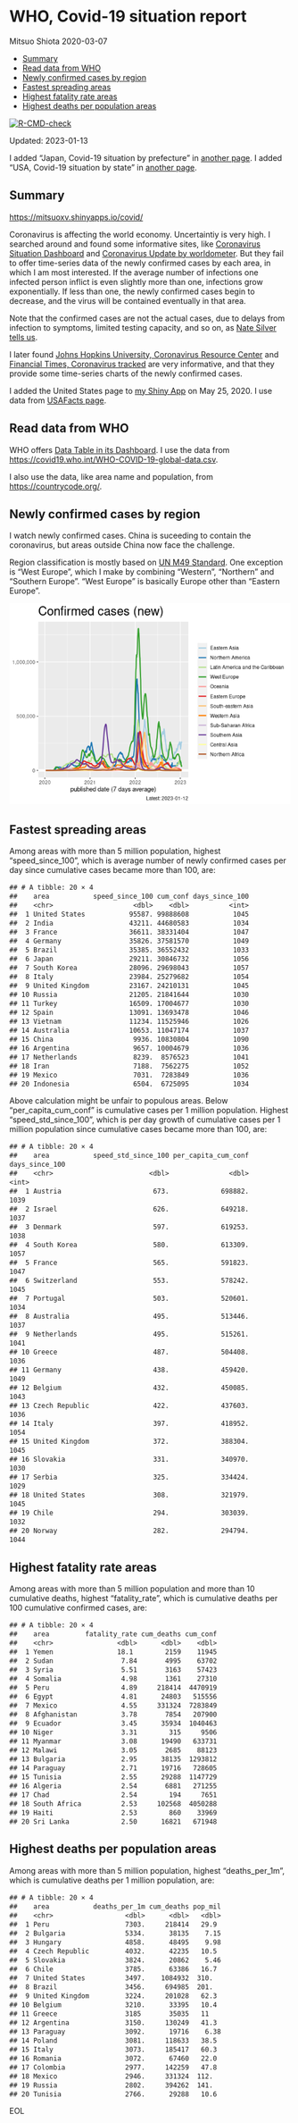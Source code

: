 WHO, Covid-19 situation report
================
Mitsuo Shiota
2020-03-07

- <a href="#summary" id="toc-summary">Summary</a>
- <a href="#read-data-from-who" id="toc-read-data-from-who">Read data from
  WHO</a>
- <a href="#newly-confirmed-cases-by-region"
  id="toc-newly-confirmed-cases-by-region">Newly confirmed cases by
  region</a>
- <a href="#fastest-spreading-areas"
  id="toc-fastest-spreading-areas">Fastest spreading areas</a>
- <a href="#highest-fatality-rate-areas"
  id="toc-highest-fatality-rate-areas">Highest fatality rate areas</a>
- <a href="#highest-deaths-per-population-areas"
  id="toc-highest-deaths-per-population-areas">Highest deaths per
  population areas</a>

<!-- badges: start -->

[![R-CMD-check](https://github.com/mitsuoxv/covid/actions/workflows/R-CMD-check.yaml/badge.svg)](https://github.com/mitsuoxv/covid/actions/workflows/R-CMD-check.yaml)
<!-- badges: end -->

Updated: 2023-01-13

I added “Japan, Covid-19 situation by prefecture” in [another
page](Japan.md). I added “USA, Covid-19 situation by state” in [another
page](USA.md).

## Summary

<https://mitsuoxv.shinyapps.io/covid/>

Coronavirus is affecting the world economy. Uncertaintiy is very high. I
searched around and found some informative sites, like [Coronavirus
Situation
Dashboard](https://who.maps.arcgis.com/apps/opsdashboard/index.html#/c88e37cfc43b4ed3baf977d77e4a0667)
and [Coronavirus Update by
worldometer](https://www.worldometers.info/coronavirus/). But they fail
to offer time-series data of the newly confirmed cases by each area, in
which I am most interested. If the average number of infections one
infected person inflict is even slightly more than one, infections grow
exponentially. If less than one, the newly confirmed cases begin to
decrease, and the virus will be contained eventually in that area.

Note that the confirmed cases are not the actual cases, due to delays
from infection to symptoms, limited testing capacity, and so on, as
[Nate Silver tells
us](https://fivethirtyeight.com/features/coronavirus-case-counts-are-meaningless/).

I later found [Johns Hopkins University, Coronavirus Resource
Center](https://coronavirus.jhu.edu/) and [Financial Times, Coronavirus
tracked](https://www.ft.com/content/a26fbf7e-48f8-11ea-aeb3-955839e06441)
are very informative, and that they provide some time-series charts of
the newly confirmed cases.

I added the United States page to [my Shiny
App](https://mitsuoxv.shinyapps.io/covid/) on May 25, 2020. I use data
from [USAFacts
page](https://usafacts.org/visualizations/coronavirus-covid-19-spread-map/).

## Read data from WHO

WHO offers [Data Table in its Dashboard](https://covid19.who.int/table).
I use the data from
<https://covid19.who.int/WHO-COVID-19-global-data.csv>.

I also use the data, like area name and population, from
<https://countrycode.org/>.

## Newly confirmed cases by region

I watch newly confirmed cases. China is suceeding to contain the
coronavirus, but areas outside China now face the challenge.

Region classification is mostly based on [UN M49
Standard](https://unstats.un.org/unsd/methodology/m49/). One exception
is “West Europe”, which I make by combining “Western”, “Northern” and
“Southern Europe”. “West Europe” is basically Europe other than “Eastern
Europe”.

![](README_files/figure-gfm/chart-1.png)<!-- -->

## Fastest spreading areas

Among areas with more than 5 million population, highest
“speed_since_100”, which is average number of newly confirmed cases per
day since cumulative cases became more than 100, are:

    ## # A tibble: 20 × 4
    ##    area           speed_since_100 cum_conf days_since_100
    ##    <chr>                    <dbl>    <dbl>          <int>
    ##  1 United States           95587. 99888608           1045
    ##  2 India                   43211. 44680583           1034
    ##  3 France                  36611. 38331404           1047
    ##  4 Germany                 35826. 37581570           1049
    ##  5 Brazil                  35385. 36552432           1033
    ##  6 Japan                   29211. 30846732           1056
    ##  7 South Korea             28096. 29698043           1057
    ##  8 Italy                   23984. 25279682           1054
    ##  9 United Kingdom          23167. 24210131           1045
    ## 10 Russia                  21205. 21841644           1030
    ## 11 Turkey                  16509. 17004677           1030
    ## 12 Spain                   13091. 13693478           1046
    ## 13 Vietnam                 11234. 11525946           1026
    ## 14 Australia               10653. 11047174           1037
    ## 15 China                    9936. 10830804           1090
    ## 16 Argentina                9657. 10004679           1036
    ## 17 Netherlands              8239.  8576523           1041
    ## 18 Iran                     7188.  7562275           1052
    ## 19 Mexico                   7031.  7283849           1036
    ## 20 Indonesia                6504.  6725095           1034

Above calculation might be unfair to populous areas. Below
“per_capita_cum_conf” is cumulative cases per 1 million population.
Highest “speed_std_since_100”, which is per day growth of cumulative
cases per 1 million population since cumulative cases became more than
100, are:

    ## # A tibble: 20 × 4
    ##    area           speed_std_since_100 per_capita_cum_conf days_since_100
    ##    <chr>                        <dbl>               <dbl>          <int>
    ##  1 Austria                       673.             698882.           1039
    ##  2 Israel                        626.             649218.           1037
    ##  3 Denmark                       597.             619253.           1038
    ##  4 South Korea                   580.             613309.           1057
    ##  5 France                        565.             591823.           1047
    ##  6 Switzerland                   553.             578242.           1045
    ##  7 Portugal                      503.             520601.           1034
    ##  8 Australia                     495.             513446.           1037
    ##  9 Netherlands                   495.             515261.           1041
    ## 10 Greece                        487.             504408.           1036
    ## 11 Germany                       438.             459420.           1049
    ## 12 Belgium                       432.             450085.           1043
    ## 13 Czech Republic                422.             437603.           1036
    ## 14 Italy                         397.             418952.           1054
    ## 15 United Kingdom                372.             388304.           1045
    ## 16 Slovakia                      331.             340970.           1030
    ## 17 Serbia                        325.             334424.           1029
    ## 18 United States                 308.             321979.           1045
    ## 19 Chile                         294.             303039.           1032
    ## 20 Norway                        282.             294794.           1044

## Highest fatality rate areas

Among areas with more than 5 million population and more than 10
cumulative deaths, highest “fatality_rate”, which is cumulative deaths
per 100 cumulative confirmed cases, are:

    ## # A tibble: 20 × 4
    ##    area         fatality_rate cum_deaths cum_conf
    ##    <chr>                <dbl>      <dbl>    <dbl>
    ##  1 Yemen                18.1        2159    11945
    ##  2 Sudan                 7.84       4995    63702
    ##  3 Syria                 5.51       3163    57423
    ##  4 Somalia               4.98       1361    27310
    ##  5 Peru                  4.89     218414  4470919
    ##  6 Egypt                 4.81      24803   515556
    ##  7 Mexico                4.55     331324  7283849
    ##  8 Afghanistan           3.78       7854   207900
    ##  9 Ecuador               3.45      35934  1040463
    ## 10 Niger                 3.31        315     9506
    ## 11 Myanmar               3.08      19490   633731
    ## 12 Malawi                3.05       2685    88123
    ## 13 Bulgaria              2.95      38135  1293812
    ## 14 Paraguay              2.71      19716   728605
    ## 15 Tunisia               2.55      29288  1147729
    ## 16 Algeria               2.54       6881   271255
    ## 17 Chad                  2.54        194     7651
    ## 18 South Africa          2.53     102568  4050288
    ## 19 Haiti                 2.53        860    33969
    ## 20 Sri Lanka             2.50      16821   671948

## Highest deaths per population areas

Among areas with more than 5 million population, highest
“deaths_per_1m”, which is cumulative deaths per 1 million population,
are:

    ## # A tibble: 20 × 4
    ##    area           deaths_per_1m cum_deaths pop_mil
    ##    <chr>                  <dbl>      <dbl>   <dbl>
    ##  1 Peru                   7303.     218414   29.9 
    ##  2 Bulgaria               5334.      38135    7.15
    ##  3 Hungary                4858.      48495    9.98
    ##  4 Czech Republic         4032.      42235   10.5 
    ##  5 Slovakia               3824.      20862    5.46
    ##  6 Chile                  3785.      63386   16.7 
    ##  7 United States          3497.    1084932  310.  
    ##  8 Brazil                 3456.     694985  201.  
    ##  9 United Kingdom         3224.     201028   62.3 
    ## 10 Belgium                3210.      33395   10.4 
    ## 11 Greece                 3185       35035   11   
    ## 12 Argentina              3150.     130249   41.3 
    ## 13 Paraguay               3092.      19716    6.38
    ## 14 Poland                 3081.     118633   38.5 
    ## 15 Italy                  3073.     185417   60.3 
    ## 16 Romania                3072.      67460   22.0 
    ## 17 Colombia               2977.     142259   47.8 
    ## 18 Mexico                 2946.     331324  112.  
    ## 19 Russia                 2802.     394262  141.  
    ## 20 Tunisia                2766.      29288   10.6

EOL
